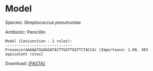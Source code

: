 
# Model

Species: *Streptococcus pneumoniae*

Antibiotic: Penicillin

```
Model (Conjunction - 1 rules):
------------------------------
Presence(AAAAATGGAGGATACTTGGTTGGTTCTACCA) [Importance: 1.00, 303 equivalent rules]

```

Download: [[FASTA]](./model.fasta)

